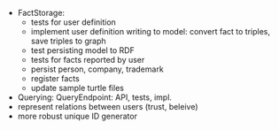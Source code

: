 - FactStorage:
    + tests for user definition
    + implement user definition writing to model: convert fact to triples, save triples to graph
    + test persisting model to RDF
    - tests for facts reported by user
    - persist person, company, trademark
    - register facts
    - update sample turtle files
- Querying: QueryEndpoint: API, tests, impl.
- represent relations between users (trust, beleive)
- more robust unique ID generator
